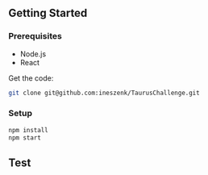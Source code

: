 ## Getting Started

### Prerequisites

- Node.js
- React

Get the code:

```bash
git clone git@github.com:ineszenk/TaurusChallenge.git
```

### Setup

```bash
npm install
npm start 
```

## Test

